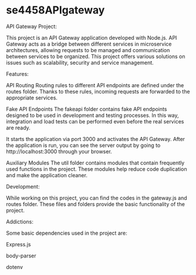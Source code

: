 # se4458APIgateway

API Gateway Project:

This project is an API Gateway application developed with Node.js. API Gateway acts as a bridge between different services in microservice architectures, allowing requests to be managed and communication between services to be organized. This project offers various solutions on issues such as scalability, security and service management.


Features:

API Routing
Routing rules to different API endpoints are defined under the routes folder. Thanks to these rules, incoming requests are forwarded to the appropriate services.


Fake API Endpoints
The fakeapi folder contains fake API endpoints designed to be used in development and testing processes. In this way, integration and load tests can be performed even before the real services are ready.

It starts the application via port 3000 and activates the API Gateway. After the application is run, you can see the server output by going to http://localhost:3000 through your browser.


Auxiliary Modules
The util folder contains modules that contain frequently used functions in the project. These modules help reduce code duplication and make the application cleaner.


Development:

While working on this project, you can find the codes in the gateway.js and routes folder. These files and folders provide the basic functionality of the project.

Addictions:

Some basic dependencies used in the project are:

Express.js

body-parser

dotenv

